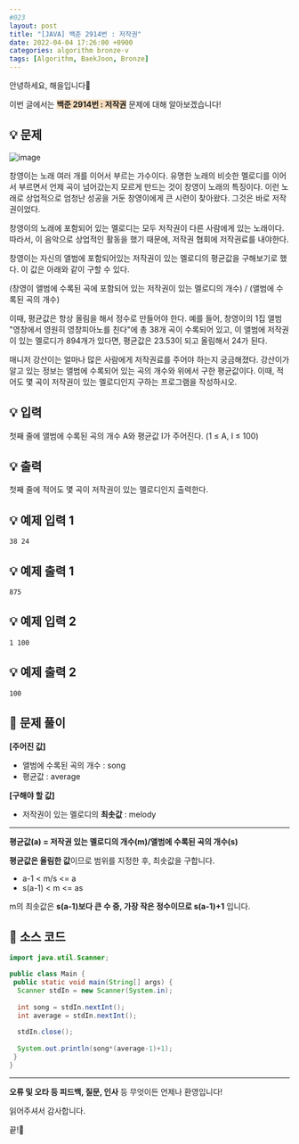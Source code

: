 ```yaml
---
#023
layout: post
title: "[JAVA] 백준 2914번 : 저작권"
date: 2022-04-04 17:26:00 +0900
categories: algorithm bronze-v
tags: [Algorithm, BaekJoon, Bronze]
---
```


안녕하세요, 해을입니다🦖

이번 글에서는 <span style="background-color:#f7ddbe">**백준 2914번 : 저작권**</span> 문제에 대해 알아보겠습니다!

## 💡 문제

![image](https://user-images.githubusercontent.com/39720852/163225363-82c7a940-c9e8-444b-9cbc-9f7fe18bca64.png)

창영이는 노래 여러 개를 이어서 부르는 가수이다. 유명한 노래의 비슷한 멜로디를 이어서 부르면서 언제 곡이 넘어갔는지 모르게 만드는 것이 창영이 노래의 특징이다. 이런 노래로 상업적으로 엄청난 성공을 거둔 창영이에게 큰 시련이 찾아왔다. 그것은 바로 저작권이었다.

창영이의 노래에 포함되어 있는 멜로디는 모두 저작권이 다른 사람에게 있는 노래이다. 따라서, 이 음악으로 상업적인 활동을 했기 때문에, 저작권 협회에 저작권료를 내야한다.

창영이는 자신의 앨범에 포함되어있는 저작권이 있는 멜로디의 평균값을 구해보기로 했다. 이 값은 아래와 같이 구할 수 있다.

(창영이 앨범에 수록된 곡에 포함되어 있는 저작권이 있는 멜로디의 개수) / (앨범에 수록된 곡의 개수)

이때, 평균값은 항상 올림을 해서 정수로 만들어야 한다. 예를 들어, 창영이의 1집 앨범 "영창에서 영원히 영창피아노를 친다"에 총 38개 곡이 수록되어 있고, 이 앨범에 저작권이 있는 멜로디가 894개가 있다면, 평균값은 23.53이 되고 올림해서 24가 된다.

매니저 강산이는 얼마나 많은 사람에게 저작권료를 주어야 하는지 궁금해졌다. 강산이가 알고 있는 정보는 앨범에 수록되어 있는 곡의 개수와 위에서 구한 평균값이다. 이때, 적어도 몇 곡이 저작권이 있는 멜로디인지 구하는 프로그램을 작성하시오.

## 💡 입력

첫째 줄에 앨범에 수록된 곡의 개수 A와 평균값 I가 주어진다. (1 ≤ A, I ≤ 100)

## 💡 출력

첫째 줄에 적어도 몇 곡이 저작권이 있는 멜로디인지 출력한다.

## 💡 예제 입력 1

```
38 24
```

## 💡 예제 출력 1

```
875
```

## 💡 예제 입력 2

```
1 100
```

## 💡 예제 출력 2

```
100
```

## 🚩 문제 풀이

**[주어진 값]**

* 앨범에 수록된 곡의 개수 : song
* 평균값 : average

**[구해야 할 값]**

* 저작권이 있는 멜로디의 **최솟값** : melody

---

**평균값(a) = 저작권 있는 멜로디의 개수(m)/앨범에 수록된 곡의 개수(s)**

**평균값은 올림한 값**이므로 범위를 지정한 후, 최솟값을 구합니다.

* a-1 < m/s <= a
* s(a-1) < m <= as
  
m의 최솟값은 **s(a-1)보다 큰 수 중, 가장 작은 정수이므로 s(a-1)+1** 입니다.



## 🚩 소스 코드

``` java
import java.util.Scanner;

public class Main {
 public static void main(String[] args) {
  Scanner stdIn = new Scanner(System.in);
  
  int song = stdIn.nextInt();
  int average = stdIn.nextInt();
  
  stdIn.close();
  
  System.out.println(song*(average-1)+1);
 }
}
```

---

**오류 및 오타 등 피드백, 질문, 인사** 등 무엇이든 언제나 환영입니다!

읽어주셔서 감사합니다.

끝!🦕
